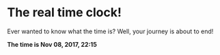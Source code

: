 # The real time clock!

Ever wanted to know what the time is? Well, your journey is about to end!

**The time is Nov 08, 2017, 22:15**